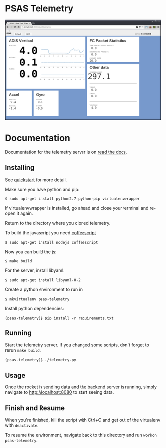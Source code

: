 # PSAS Telemetry

![screenshot of telemetry being viewed](docs/images/screenshot.png)


# Documentation

Documentation for the telemetry server is on
[read the docs](http://psas-telemetry-server.readthedocs.org/).


## Installing

See [quickstart](http://psas-telemetry-server.readthedocs.org/en/latest/quickstart.html)
for more detail.

Make sure you have python and pip:

    $ sudo apt-get install python2.7 python-pip virtualenvwrapper

If virtualenvwrapper is installed, go ahead and close your terminal and re-open it again. 

Return to the directory where you cloned telemetry.

To build the javascript you need [coffeescript](http://coffeescript.org/)

    $ sudo apt-get install nodejs coffeescript

Now you can build the js:

    $ make build

For the server, install libyaml:

    $ sudo apt-get install libyaml-0-2

Create a python environment to run in:

    $ mkvirtualenv psas-telemetry

Install python dependencies:

    (psas-telemetry)$ pip install -r requirements.txt


## Running

Start the telemetry server.  If you changed some scripts, don't forget to
rerun `make build`.

    (psas-telemetry)$ ./telemetry.py


## Usage

Once the rocket is sending data and the backend server is running, simply
navigate to [http://localhost:8080](http://localhost:8080) to start seeing data.

 
## Finish and Resume

When you're finished, kill the script with Ctrl+C and get out of the virtualenv with `deactivate`.

To resume the environment, navigate back to this directory and run `workon psas-telemetry`.
